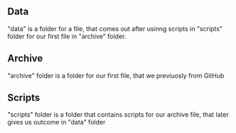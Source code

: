 ## Data
"data" is a folder for a file, that comes out after usinng scripts  in "scripts" folder for our first file in "archive" folder.

## Archive
"archive" folder is a folder for our first file, that we previuosly from GitHub

## Scripts
"scripts" folder is a folder that contains scripts for our archive file, that later gives us outcome in "data" folder